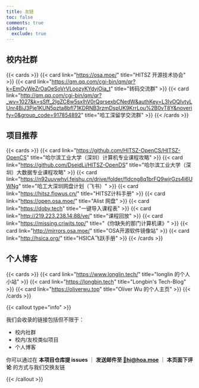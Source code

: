 ```yaml
---
title: 友链
toc: false
comments: true
sidebar:
  exclude: true
---
```


## 校内社群

{{< cards >}}
  {{< card link="https://osa.moe/" title="HITSZ 开源技术协会" >}}
  {{< card link="https://qm.qq.com/cgi-bin/qm/qr?k=EmOyWeZrOaOeSoVrVLoozyKYdvjOia_t" title="转码交流群" >}}
  {{< card link="http://qm.qq.com/cgi-bin/qm/qr?_wv=1027&k=sSff_2IgZC8w5sxlhV0rQqrsexbCNedW&authKey=L3IvOQIvtyLUnr4BiJ3Pje1KUN5pzta8bfl71KDRNB3rzmDspUK9KrrLou%2B0vT8Y&noverify=0&group_code=917854892" title="哈工深留学交流群" >}}
{{< /cards >}}

## 项目推荐

{{< cards >}}
  {{< card link="https://github.com/HITSZ-OpenCS/HITSZ-OpenCS" title="哈尔滨工业大学（深圳）计算机专业课程攻略" >}}
  {{< card link="https://github.com/DseidLi/HITSZ-OpenDS" title="哈尔滨工业大学（深圳）大数据专业课程攻略" >}}
  {{< card link="https://n92uuvwhvl.feishu.cn/drive/folder/fldcng8q1brFQ9wjrGzs4i6UWNg" title="哈工大深圳网盘计划（飞书）" >}}
  {{< card link="https://hitsz.flowus.cn/" title="HITSZ计科手册" >}}
  {{< card link="https://open.osa.moe/" title="Alist 网盘" >}}
  {{< card link="https://doby.tech" title="一键导入课程表" >}}
  {{< card link="http://219.223.238.14:88/ve/" title="课程回放" >}}
  {{< card link="https://missing.criwits.top/" title="《你缺失的那门计算机课》" >}}
  {{< card link="http://mirrors.osa.moe/" title="OSA开源软件镜像站" >}}
  {{< card link="http://hsica.org/" title="HSICA飞跃手册" >}}
{{< /cards >}}

## 个人博客

{{< cards >}}
  {{< card link="https://www.longlin.tech/" title="longlin 的个人小站" >}}
  {{< card link="https://longbin.tech" title="Longbin's Tech-Blog" >}}
  {{< card link="https://oliverwu.top" title="Oliver Wu 的个人主页" >}}
{{< /cards >}}

{{< callout type="info" >}}

我们会收录的链接包括但不限于：

- 校内社群
- 校内/友校类似项目
- 个人博客

你可以通过在 **本项目仓库提 issues** ｜ **发送邮件至 [📮hi@hoa.moe](mailto:hi@hoa.moe)** ｜ **本页面下评论** 的方式与我们交换友链

{{< /callout >}}
